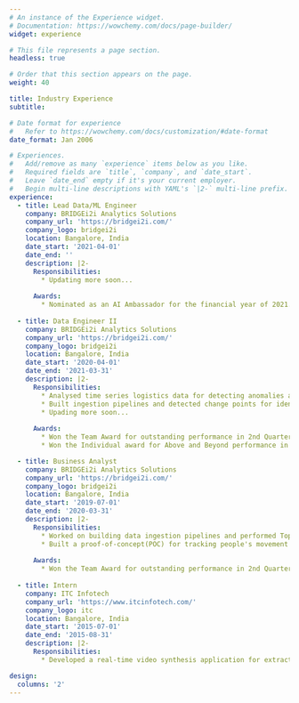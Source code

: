 ```yaml
---
# An instance of the Experience widget.
# Documentation: https://wowchemy.com/docs/page-builder/
widget: experience

# This file represents a page section.
headless: true

# Order that this section appears on the page.
weight: 40

title: Industry Experience
subtitle:

# Date format for experience
#   Refer to https://wowchemy.com/docs/customization/#date-format
date_format: Jan 2006

# Experiences.
#   Add/remove as many `experience` items below as you like.
#   Required fields are `title`, `company`, and `date_start`.
#   Leave `date_end` empty if it's your current employer.
#   Begin multi-line descriptions with YAML's `|2-` multi-line prefix.
experience:
  - title: Lead Data/ML Engineer
    company: BRIDGEi2i Analytics Solutions
    company_url: 'https://bridgei2i.com/'
    company_logo: bridgei2i
    location: Bangalore, India
    date_start: '2021-04-01'
    date_end: ''
    description: |2-
      Responsibilities:
        * Updating more soon...
      
      Awards:
        * Nominated as an AI Ambassador for the financial year of 2021.
        
  - title: Data Engineer II
    company: BRIDGEi2i Analytics Solutions
    company_url: 'https://bridgei2i.com/'
    company_logo: bridgei2i
    location: Bangalore, India
    date_start: '2020-04-01'
    date_end: '2021-03-31'
    description: |2-
      Responsibilities:
        * Analysed time series logistics data for detecting anomalies across different (key performance indicators) KPIs along with determining their causal relationships.
        * Built ingestion pipelines and detected change points for identifying level shift in the time series data for HR domain.
        * Upading more soon...
      
      Awards:
        * Won the Team Award for outstanding performance in 2nd Quarter of financial year 2020.
        * Won the Individual award for Above and Beyond performance in 4th Quarter of financial year 2020.

  - title: Business Analyst
    company: BRIDGEi2i Analytics Solutions
    company_url: 'https://bridgei2i.com/'
    company_logo: bridgei2i
    location: Bangalore, India
    date_start: '2019-07-01'
    date_end: '2020-03-31'
    description: |2-
      Responsibilities:
        * Worked on building data ingestion pipelines and performed Topic Modeling along with Sentiment Analysis for categorizing text data.
        * Built a proof-of-concept(POC) for tracking people's movement on live streaming videos.
      
      Awards:
        * Won the Team Award for outstanding performance in 2nd Quarter of financial year 2019.
  
  - title: Intern
    company: ITC Infotech
    company_url: 'https://www.itcinfotech.com/'
    company_logo: itc
    location: Bangalore, India
    date_start: '2015-07-01'
    date_end: '2015-08-31'
    description: |2-
      Responsibilities:
        * Developed a real-time video synthesis application for extracting textual information for Automated Driver Assistance Systems.

design:
  columns: '2'
---
```

<style>
  .dark .card .section-subheading a {
    color: #BBDEFB !important;
  }
</style>
